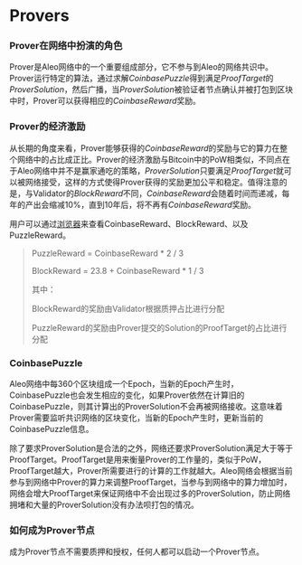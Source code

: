 # Provers



### Prover在网络中扮演的角色

Prover是Aleo网络中的一个重要组成部分，它不参与到Aleo的网络共识中。Prover运行特定的算法，通过求解*CoinbasePuzzle*得到满足*ProofTarget*的*ProverSolution*，然后广播，当*ProverSolution*被验证者节点确认并被打包到区块中时，Prover可以获得相应的*CoinbaseReward*奖励。



### Prover的经济激励

从长期的角度来看，Prover能够获得的*CoinbaseReward*的奖励与它的算力在整个网络中的占比成正比。Prover的经济激励与Bitcoin中的PoW相类似，不同点在于Aleo网络中并不是赢家通吃的策略，*ProverSolution*只要满足*ProofTarget*就可以被网络接受，这样的方式使得Prover获得的奖励更加公平和稳定。值得注意的是，与Validator的*BlockReward*不同，*CoinbaseReward*会随着时间而递减，每年的产出会缩减10%，直到10年后，将不再有*CoinbaseReward*奖励。

用户可以通过[浏览器](https://testnet3.aleoscan.io)来查看CoinbaseReward、BlockReward、以及PuzzleReward。

> PuzzleReward = CoinbaseReward * 2 / 3 
>
> BlockReward = 23.8 + CoinbaseReward * 1 / 3
>
> 其中：
>
> BlockReward的奖励由Validator根据质押占比进行分配
>
> PuzzleReward的奖励由Prover提交的Solution的ProofTarget的占比进行分配



### CoinbasePuzzle

Aleo网络中每360个区块组成一个Epoch，当新的Epoch产生时，CoinbasePuzzle也会发生相应的变化，如果Prover依然在计算旧的CoinbasePuzzle，则其计算出的ProverSolution不会再被网络接收。这意味着Prover需要监听共识网络的区块变化，当新的Epoch产生时，更新当前的CoinbasePuzzle信息。

除了要求ProverSolution是合法的之外，网络还要求ProverSolution满足大于等于ProofTarget。ProofTarget是用来衡量Prover的工作量的，类似于PoW，ProofTarget越大，Prover所需要进行的计算的工作就越大。Aleo网络会根据当前参与到网络中Prover的算力来调整ProofTarget，当参与到网络中的算力增加时，网络会增大ProofTarget来保证网络中不会出现过多的ProverSolution，防止网络拥堵和大量的ProverSolution没有办法呗打包的情况。



### 如何成为Prover节点

成为Prover节点不需要质押和授权，任何人都可以启动一个Prover节点。

